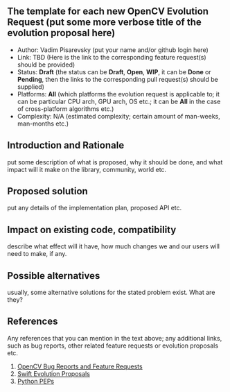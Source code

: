 ## The template for each new OpenCV Evolution Request (put some more verbose title of the evolution proposal here)

* Author: Vadim Pisarevsky (put your name and/or github login here)
* Link: TBD (Here is the link to the corresponding feature request(s) should be provided)
* Status: **Draft**  (the status can be **Draft**, **Open**, **WIP**, it can be **Done** or **Pending**, then the links to the corresponding pull request(s) should be supplied)
* Platforms: **All** (which platforms the evolution request is applicable to; it can be particular CPU arch, GPU arch, OS etc.; it can be **All** in the case of cross-platform algorithms etc.)
* Complexity: N/A (estimated complexity; certain amount of man-weeks, man-months etc.)

## Introduction and Rationale

put some description of what is proposed, why it should be done, and what impact will it make on the library, community, world etc.

## Proposed solution

put any details of the implementation plan, proposed API etc.

## Impact on existing code, compatibility

describe what effect will it have, how much changes we and our users will need to make, if any.

## Possible alternatives

usually, some alternative solutions for the stated problem exist. What are they?

## References

Any references that you can mention in the text above; any additional links, such as bug reports, other related feature requests or evolution proposals etc.

1. [OpenCV Bug Reports and Feature Requests](https://github.com/opencv/opencv/issues)
1. [Swift Evolution Proposals](https://github.com/apple/swift-evolution/tree/master/proposals)
1. [Python PEPs](https://www.python.org/dev/peps/)